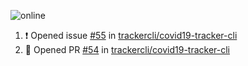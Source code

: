 ![online](https://puppeteer-screenshot-two.vercel.app/https:/covid19-tracker-cli-21t7uvea5.vercel.app/history/web/charts/ph/?quality=75&key=0bb7be77-c9da-4030-aaa2-cbf325b14210&type=jpeg&viewportHeight=950&viewportWidth=1250)

<!--START_SECTION:activity-->
1. ❗️ Opened issue [#55](https://github.com/trackercli/covid19-tracker-cli/issues/55) in [trackercli/covid19-tracker-cli](https://github.com/trackercli/covid19-tracker-cli)
2. 💪 Opened PR [#54](https://github.com/trackercli/covid19-tracker-cli/pull/54) in [trackercli/covid19-tracker-cli](https://github.com/trackercli/covid19-tracker-cli)
<!--END_SECTION:activity-->

